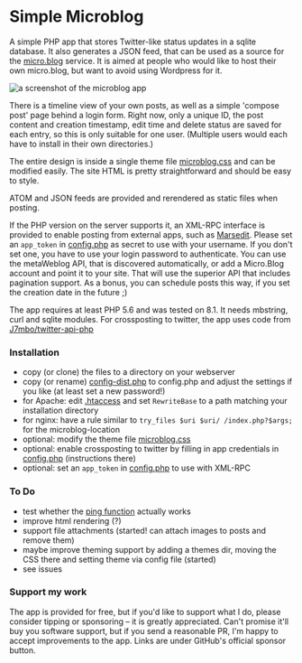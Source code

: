 # Simple Microblog

A simple PHP app that stores Twitter-like status updates in a sqlite database. It also generates a JSON feed, that can be used as a source for the [micro.blog](https://micro.blog/) service. It is aimed at people who would like to host their own micro.blog, but want to avoid using Wordpress for it.

![a screenshot of the microblog app](https://user-images.githubusercontent.com/1279725/34184164-9567a4b2-e51e-11e7-9317-d737ef3423f0.png)

There is a timeline view of your own posts, as well as a simple 'compose post' page behind a login form. Right now, only a unique ID, the post content and creation timestamp, edit time and delete status are saved for each entry, so this is only suitable for one user. (Multiple users would each have to install in their own directories.)

The entire design is inside a single theme file [microblog.css](css/microblog.css) and can be modified easily. The site HTML is pretty straightforward and should be easy to style.

ATOM and JSON feeds are provided and rerendered as static files when posting.

If the PHP version on the server supports it, an XML-RPC interface is provided to enable posting from external apps, such as [Marsedit](https://redsweater.com/marsedit/). Please set an `app_token` in [config.php](config-dist.php#L28) as secret to use with your username. If you don't set one, you have to use your login password to authenticate. You can use the metaWeblog API, that is discovered automatically, or add a Micro.Blog account and point it to your site. That will use the superior API that includes pagination support. As a bonus, you can schedule posts this way, if you set the creation date in the future ;)

The app requires at least PHP 5.6 and was tested on 8.1. It needs mbstring, curl and sqlite modules. 
For crossposting to twitter, the app uses code from [J7mbo/twitter-api-php](https://github.com/J7mbo/twitter-api-php)

### Installation

- copy (or clone) the files to a directory on your webserver
- copy (or rename) [config-dist.php](config-dist.php) to config.php and adjust the settings if you like (at least set a new password!)
- for Apache: edit [.htaccess](.htaccess) and set `RewriteBase` to a path matching your installation directory
- for nginx: have a rule similar to `try_files $uri $uri/ /index.php?$args;` for the microblog-location
- optional: modify the theme file [microblog.css](css/microblog.css)
- optional: enable crossposting to twitter by filling in app credentials in [config.php](config-dist.php#L33-L36) (instructions there)
- optional: set an `app_token` in [config.php](config-dist.php#L28) to use with XML-RPC

### To Do

- test whether the [ping function](http://help.micro.blog/2017/api-feeds/) actually works
- improve html rendering (?)
- support file attachments (started! can attach images to posts and remove them)
- maybe improve theming support by adding a themes dir, moving the CSS there and setting theme via config file (started)
- see issues

### Support my work

The app is provided for free, but if you'd like to support what I do, please consider tipping or sponsoring – it is greatly appreciated. Can't promise it'll buy you software support, but if you send a reasonable PR, I'm happy to accept improvements to the app. Links are under GitHub's official sponsor button.
